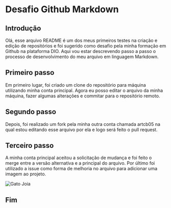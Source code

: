 # Desafio Github Markdown

## Introdução

Olá, esse  arquivo README é um dos meus primeiros testes na criação e edição de repositórios e foi sugerido como desafio pela minha formação em Github na plataforma DIO. Aqui vou estar descrevendo passo a passo o processo de desenvolvimento do meu arquivo em linguagem Markdown.

## Primeiro passo

Em primeiro lugar, foi criado um clone do repositório para máquina utilizando minha conta principal. Agora eu posso editar o arquivo da minha máquina, fazer algumas alterações e commitar para o repositório remoto.

## Segundo passo

Depois, foi realizado um fork pela minha outra conta chamada artcb05 na qual estou editando esse arquivo por ela e logo será feito o pull request.

## Terceiro passo

A minha conta principal aceitou a solicitação de mudança e foi feito o merge entre a versão alternativa e a principal do arquivo. Por último foi utilizado a issue como forma de melhoria no arquivo para adicionar uma imagem ao projeto. 

![Gato Joia](https://media.tenor.com/bwsMTQgoIw4AAAAe/gato-joia.png)

## Fim